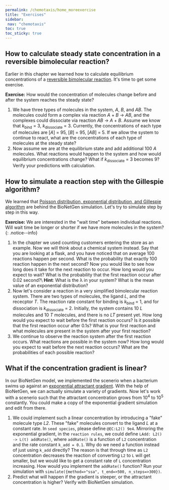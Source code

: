 ```yaml
---
permalink: /chemotaxis/home_moreexercise
title: "Exercises"
sidebar:
 nav: "chemotaxis"
toc: true
toc_sticky: true
---
```


## How to calculate steady state concentration in a reversible bimolecular reaction?

Earlier in this chapter we learned how to calculate equilibrium concentrations of a [reversible bimolecular reaction](home_signal). It's time to get some exercise.

**Exercise:** How would the concentration of molecules change before and after the system reaches the steady state?

1. We have three types of molecules in the system, *A*, *B*, and *AB*. The molecules could form a complex via reaction *A* + *B* → *AB*, and the complexes could dissociate via reaction *AB* → *A* + *B*. Assume we know that *k*<sub>bind</sub> = 3, *k*<sub>dissociate</sub> = 3. Currently, the concentrations of each type of molecules are [*A*] = 95, [*B*] = 95, [*AB*] = 5. If we allow the system to continue to react, what are the concentrations of each type of molecules at the steady state?
2. Now assume we are at the equilibrium state and add additional 100 *A* molecules. What reactions would happen to the system and how would equilibrium concentrations change? What if *k*<sub>dissociate</sub> = 3 becomes 9? Verify your predictions with calculation.


## How to simulate a reaction step with the Gillespie algorithm?

We learned that [Poisson distribution, exponential distribution, and Gillespie algorithm](home_signalpart2) are behind the BioNetGen simulation. Let's try to simulate step by step in this way.

**Exercise:** We are interested in the "wait time" between individual reactions. Will wait time be longer or shorter if we have more molecules in the system?
{: .notice--info}

1. In the chapter we used counting customers entering the store as an example. Now we will think about a chemical system instead. Say that you are looking at a flask, and you have noticed that on average 100 reactions happen per second. What is the probability that exactly 100 reaction happen in the next second? Now you would like to see how long does it take for the next reaction to occur. How long would you expect to wait? What is the probability that the first reaction occur after 0.02 second?\\
 **Hint**: What is the λ in your system? What is the mean value of an exponential distribution?
2. Now let's consider a reaction in a very simplified bimolecular reaction system. There are two types of molecules, the ligand *L*, and the rececptor *T*. The reaction rate constant for binding is *k*<sub>bind</sub> = 1, and for dissociation is *k*<sub>dissociate</sub> = 2. Initially, the system contains 10 *L* molecules and 10 *T* molecules, and there is no *LT* present yet. How long would you expect to wait before the first reaction occurs? Is it possible that the first reaction occur after 0.1s? What is your first reaction and what molecules are present in the system after your first reaction? 
3. We continue to observe the reaction system after the first reaction occurs. What reactions are possible in the system now? How long would you expect to wait before the next reaction occurs? What are the probabilities of each possible reaction?


## What if the concentration gradient is linear?

In our BioNetGen model, we implemented the scenerio when a bacterium swims up against an [exponential attractant gradient](home_gradient). With the help of BioNetGen, we can actually simulate a variety of gradients. Now let's work with a scenerio such that the attractant concentration grows from 10<sup>4</sup> to 10<sup>5</sup> constantly. You could make a copy of the exponential gradient simulation and edit from there.

1. We could implement such a linear concentration by introducing a "fake" molecule type *L2*. These "fake" molecules convert to the ligand *L* at a constant rate. In `seed species`, please define `@EC:L2() 9e4`. Mirroring the exponential gradient, in the `reaction rules`, we could define `LAdd: L2() -> L(t) addRate()`, where `addRate()` is a function of `L2` concentration and the rate constant `k_add = 0.1`. Why do we need a function instead of just using `k_add` directly? The reason is that through time as `L2` concentration decreases the reaction of converting `L2` to `L` will get smaller, but we would like to get a constant rate of `L` concentration increasing. How would you implement the `addRate()` function? Run your simulation with `simulate({method=>"ssa", t_end=>500, n_steps=>300})`.
2. Predict what will happen if the gradient is steeper, or the attractant concentration is higher? Verify with BioNetGen simulation.



